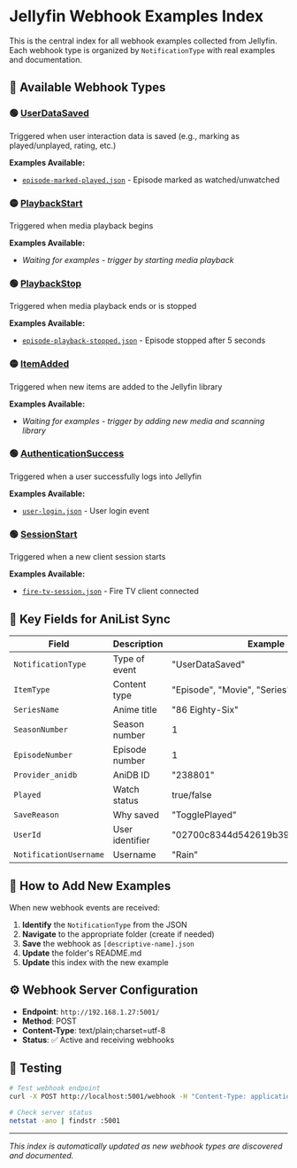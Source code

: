 # Jellyfin Webhook Examples Index

This is the central index for all webhook examples collected from Jellyfin. Each webhook type is organized by `NotificationType` with real examples and documentation.

## 📁 Available Webhook Types

### 🟢 [UserDataSaved](./UserDataSaved/)
Triggered when user interaction data is saved (e.g., marking as played/unplayed, rating, etc.)

**Examples Available:**
- [`episode-marked-played.json`](./UserDataSaved/episode-marked-played.json) - Episode marked as watched/unwatched

### 🟡 [PlaybackStart](./PlaybackStart/)
Triggered when media playback begins

**Examples Available:**
- *Waiting for examples - trigger by starting media playback*

### 🟢 [PlaybackStop](./PlaybackStop/)  
Triggered when media playback ends or is stopped

**Examples Available:**
- [`episode-playback-stopped.json`](./PlaybackStop/episode-playback-stopped.json) - Episode stopped after 5 seconds

### 🟡 [ItemAdded](./ItemAdded/)
Triggered when new items are added to the Jellyfin library

**Examples Available:**
- *Waiting for examples - trigger by adding new media and scanning library*

### 🟢 [AuthenticationSuccess](./AuthenticationSuccess/)
Triggered when a user successfully logs into Jellyfin

**Examples Available:**
- [`user-login.json`](./AuthenticationSuccess/user-login.json) - User login event

### 🟢 [SessionStart](./SessionStart/)
Triggered when a new client session starts

**Examples Available:**
- [`fire-tv-session.json`](./SessionStart/fire-tv-session.json) - Fire TV client connected

## 🔑 Key Fields for AniList Sync

| Field | Description | Example |
|-------|-------------|---------|
| `NotificationType` | Type of event | "UserDataSaved" |
| `ItemType` | Content type | "Episode", "Movie", "Series" |
| `SeriesName` | Anime title | "86 Eighty-Six" |
| `SeasonNumber` | Season number | 1 |
| `EpisodeNumber` | Episode number | 1 |
| `Provider_anidb` | AniDB ID | "238801" |
| `Played` | Watch status | true/false |
| `SaveReason` | Why saved | "TogglePlayed" |
| `UserId` | User identifier | "02700c8344d542619b39319296c0d4c7" |
| `NotificationUsername` | Username | "Rain" |

## 🚀 How to Add New Examples

When new webhook events are received:

1. **Identify** the `NotificationType` from the JSON
2. **Navigate** to the appropriate folder (create if needed)
3. **Save** the webhook as `[descriptive-name].json`
4. **Update** the folder's README.md
5. **Update** this index with the new example

## ⚙️ Webhook Server Configuration

- **Endpoint**: `http://192.168.1.27:5001/`
- **Method**: POST  
- **Content-Type**: text/plain;charset=utf-8
- **Status**: ✅ Active and receiving webhooks

## 🧪 Testing

```bash
# Test webhook endpoint
curl -X POST http://localhost:5001/webhook -H "Content-Type: application/json" -d '{"test": "data"}'

# Check server status  
netstat -ano | findstr :5001
```

---

*This index is automatically updated as new webhook types are discovered and documented.*
